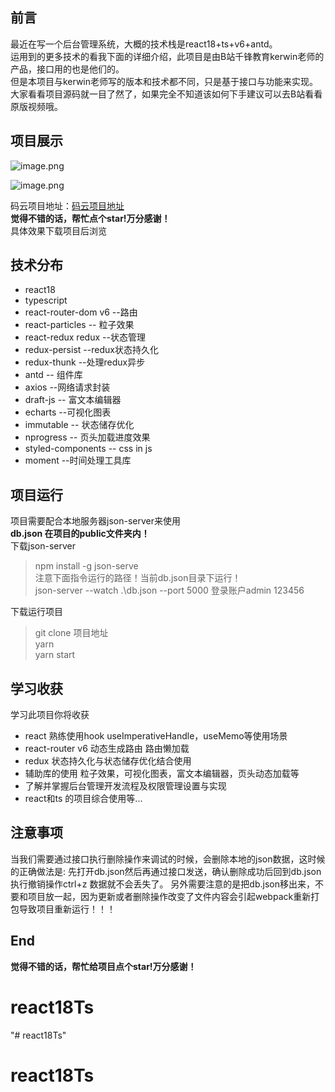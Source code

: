## 前言
最近在写一个后台管理系统，大概的技术栈是react18+ts+v6+antd。  
运用到的更多技术的看我下面的详细介绍，此项目是由B站千锋教育kerwin老师的产品，接口用的也是他们的。  
但是本项目与kerwin老师写的版本和技术都不同，只是基于接口与功能来实现。  
大家看看项目源码就一目了然了，如果完全不知道该如何下手建议可以去B站看看原版视频哦。

## 项目展示


![image.png](https://p6-juejin.byteimg.com/tos-cn-i-k3u1fbpfcp/4376f41bbb1440ba84836cb94f33315d~tplv-k3u1fbpfcp-watermark.image?)

![image.png](https://p1-juejin.byteimg.com/tos-cn-i-k3u1fbpfcp/0389fa8f207f45ccb2401d4b1c515ec2~tplv-k3u1fbpfcp-watermark.image?)

码云项目地址：[码云项目地址](https://gitee.com/kang0916/react18-v6-cms)  
**觉得不错的话，帮忙点个star!万分感谢！**  
具体效果下载项目后浏览

## 技术分布
- react18
- typescript 
- react-router-dom v6  --路由
- react-particles   -- 粒子效果
- react-redux redux --状态管理
- redux-persist --redux状态持久化
- redux-thunk --处理redux异步
- antd -- 组件库
- axios --网络请求封装
- draft-js -- 富文本编辑器
- echarts --可视化图表
- immutable -- 状态储存优化
- nprogress -- 页头加载进度效果
- styled-components -- css in js
- moment --时间处理工具库

## 项目运行
 项目需要配合本地服务器json-server来使用  
 **db.json 在项目的public文件夹内！**  
 下载json-server
>  npm install -g json-serve  
>  注意下面指令运行的路径！当前db.json目录下运行！  
> json-server --watch .\db.json --port 5000
> 登录账户admin 123456


下载运行项目
> git clone 项目地址  
> yarn   
> yarn start

## 学习收获
学习此项目你将收获
- react 熟练使用hook useImperativeHandle，useMemo等使用场景
- react-router v6 动态生成路由 路由懒加载 
- redux 状态持久化与状态储存优化结合使用
- 辅助库的使用 粒子效果，可视化图表，富文本编辑器，页头动态加载等
- 了解并掌握后台管理开发流程及权限管理设置与实现
- react和ts 的项目综合使用等...

## 注意事项
当我们需要通过接口执行删除操作来调试的时候，会删除本地的json数据，这时候的正确做法是: 先打开db.json然后再通过接口发送，确认删除成功后回到db.json 执行撤销操作ctrl+z 数据就不会丢失了。
另外需要注意的是把db.json移出来，不要和项目放一起，因为更新或者删除操作改变了文件内容会引起webpack重新打包导致项目重新运行！！！

## End
**觉得不错的话，帮忙给项目点个star!万分感谢！** 
# react18Ts
"# react18Ts" 
# react18Ts
